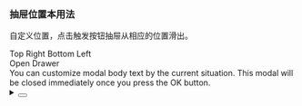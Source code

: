 ### 抽屉位置本用法

自定义位置，点击触发按钮抽屉从相应的位置滑出。

<div class="cell-demo vp-raw">
  <yc-radio-group v-model="position">
    <yc-radio value="top">Top</yc-radio>
    <yc-radio value="right">Right</yc-radio>
    <yc-radio value="bottom">Bottom</yc-radio>
    <yc-radio value="left">Left</yc-radio>
  </yc-radio-group>
  <div :style="{ marginTop: '20px' }">
    <yc-button
      type="primary"
      @click="handleClick"
      >Open Drawer</yc-button
    >
  </div>
  <yc-drawer
    :width="340"
    :height="340"
    :visible="visible"
    :placement="position"
    @ok="handleOk"
    @cancel="handleCancel"
    >
    <template #title> Title </template>
    <div>
      You can customize modal body text by the current situation. This modal
      will be closed immediately once you press the OK button.
    </div>
  </yc-drawer>
</div>

<script setup>
import { ref } from 'vue';
const visible = ref(false);
const position = ref('right');
const handleClick = () => {
  visible.value = true;
};
const handleOk = () => {
  visible.value = false;
};
const handleCancel = () => {
  visible.value = false;
};
</script>
<details>
<summary>
 <button class="code-btn"  >
    <icon-code />
 </button>
</summary>

```vue
<template>
  <yc-radio-group v-model="position">
    <yc-radio value="top">Top</yc-radio>
    <yc-radio value="right">Right</yc-radio>
    <yc-radio value="bottom">Bottom</yc-radio>
    <yc-radio value="left">Left</yc-radio>
  </yc-radio-group>
  <div :style="{ marginTop: '20px' }">
    <yc-button
      type="primary"
      @click="handleClick"
      >Open Drawer</yc-button
    >
  </div>
  <yc-drawer
    :width="340"
    :height="340"
    :visible="visible"
    :placement="position"
    @ok="handleOk"
    @cancel="handleCancel"
    unmountOnClose>
    <template #title> Title </template>
    <div>
      You can customize modal body text by the current situation. This modal
      will be closed immediately once you press the OK button.
    </div>
  </yc-drawer>
</template>

<script setup>
import { ref } from 'vue';
const visible = ref(false);
const position = ref('right');
const handleClick = () => {
  visible.value = true;
};
const handleOk = () => {
  visible.value = false;
};
const handleCancel = () => {
  visible.value = false;
};
</script>
```

</details>
